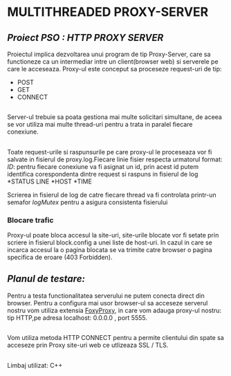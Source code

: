 # **MULTITHREADED PROXY-SERVER**
## _Proiect PSO : HTTP PROXY SERVER_
 Proiectul implica dezvoltarea unui program de tip Proxy-Server, care sa functioneze ca un intermediar intre un client(browser web) si serverele pe care le acceseaza.
 Proxy-ul este conceput sa proceseze request-uri de tip:
 * POST
 * GET
 * CONNECT 
 ##
 Server-ul trebuie sa poata gestiona mai multe solicitari simultane, de aceea se vor utiliza mai multe thread-uri pentru a trata in paralel fiecare conexiune.
 ##
 Toate request-urile si raspunsurile pe care proxy-ul le proceseaza vor fi salvate in fisierul de proxy.log.Fiecare linie fisier respecta urmatorul format:
 *ID*: pentru fiecare conexiune va fi asignat un id, prin acest id putem identifica corespondenta dintre request si raspuns in fisierul de log
 *STATUS LINE
 *HOST
 *TIME

Scrierea in fisierul de log de catre fiecare thread va fi controlata printr-un semafor *logMutex* pentru a asigura consistenta fisierului
### Blocare trafic
 Proxy-ul poate bloca accesul la site-uri, site-urile blocate vor fi setate prin scriere in fisierul block.config a unei liste de host-uri.
 In cazul in care se incarca accesul la o pagina blocata se va trimite catre browser o pagina specifica de eroare (403 Forbidden).
 ## _Planul de testare:_
 Pentru a testa functionalitatea serverului ne putem conecta direct din browser. Pentru a configura mai usor browser-ul sa acceseze serverul nostru vom utiliza extensia [FoxyProxy](https://getfoxyproxy.org/), in care vom adauga proxy-ul nostru: tip HTTP,pe adresa localhost: 0.0.0.0 , port 5555.
 ##
 Vom utiliza metoda HTTP CONNECT pentru a permite clientului din spate sa acceseze prin Proxy site-uri web ce utlizeaza SSL / TLS.
 ##
 Limbaj utilizat: C++
